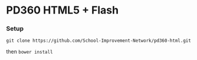 # PD360 HTML5 + Flash

### Setup
`git clone https://github.com/School-Improvement-Network/pd360-html.git`

then
`bower install`
